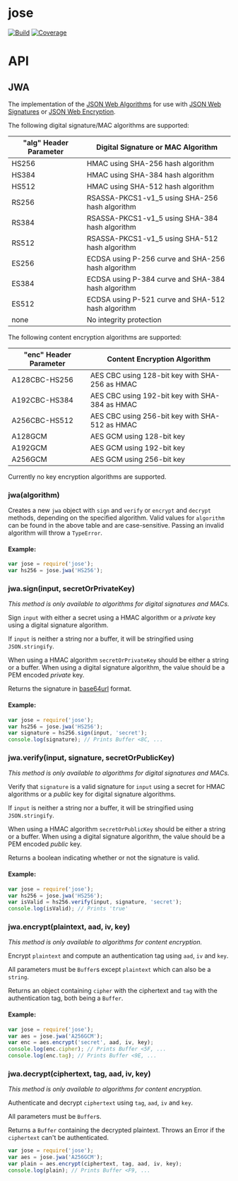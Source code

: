# jose

[![Build](https://travis-ci.org/autoit4you/node-jose.svg?branch=master)](https://travis-ci.org/autoit4you/node-jose)
[![Coverage](https://coveralls.io/repos/autoit4you/node-jose/badge.svg?branch=master&service=github)](https://coveralls.io/github/autoit4you/node-jose?branch=master)

# API
## JWA
The implementation of the 
[JSON Web Algorithms](https://tools.ietf.org/html/rfc7518) for use
with [JSON Web Signatures](https://tools.ietf.org/html/rfc7515) or 
[JSON Web Encryption](https://tools.ietf.org/html/rfc7516).

The following digital signature/MAC algorithms are supported:

"alg" Header Parameter | Digital Signature or MAC Algorithm
-----------------|-----------------------------------
HS256 | HMAC using SHA-256 hash algorithm
HS384 | HMAC using SHA-384 hash algorithm
HS512 | HMAC using SHA-512 hash algorithm
RS256 | RSASSA-PKCS1-v1_5 using SHA-256 hash algorithm
RS384 | RSASSA-PKCS1-v1_5 using SHA-384 hash algorithm
RS512 | RSASSA-PKCS1-v1_5 using SHA-512 hash algorithm
ES256 | ECDSA using P-256 curve and SHA-256 hash algorithm
ES384 | ECDSA using P-384 curve and SHA-384 hash algorithm
ES512 | ECDSA using P-521 curve and SHA-512 hash algorithm
none | No integrity protection

The following content encryption algorithms are supported:

"enc" Header Parameter | Content Encryption Algorithm
-----------------|-----------------------------------------
A128CBC-HS256 | AES CBC using 128-bit key with SHA-256 as HMAC
A192CBC-HS384 | AES CBC using 192-bit key with SHA-384 as HMAC
A256CBC-HS512 | AES CBC using 256-bit key with SHA-512 as HMAC
A128GCM | AES GCM using 128-bit key
A192GCM | AES GCM using 192-bit key
A256GCM | AES GCM using 256-bit key

Currently no key encryption algorithms are
supported.

### jwa(algorithm)
Creates a new `jwa` object with `sign` and `verify` or `encrypt` and `decrypt` methods, depending 
on the specified algorithm. Valid values for `algorithm` can be found 
in the above table and are case-sensitive. Passing an invalid algorithm 
will throw a `TypeError`.

#### Example:
```js
var jose = require('jose');
var hs256 = jose.jwa('HS256');
```

### jwa.sign(input, secretOrPrivateKey)
*This method is only available to algorithms for digital signatures and MACs.*

Sign `input` with either a secret using a HMAC algorithm or
a *private* key using a digital signature algorithm.

If `input` is neither a string nor a buffer, 
it will be stringified using `JSON.stringify`.

When using a HMAC algorithm `secretOrPrivateKey` should be either a
string or a buffer. When using a digital signature algorithm, the
value should be a PEM encoded *private* key.

Returns the signature in [base64url](https://en.wikipedia.org/wiki/Base64#URL_applications) format.

#### Example:
```js
var jose = require('jose');
var hs256 = jose.jwa('HS256');
var signature = hs256.sign(input, 'secret');
console.log(signature); // Prints Buffer <8C, ...
```

### jwa.verify(input, signature, secretOrPublicKey)
*This method is only available to algorithms for digital signatures and MACs.*

Verify that `signature` is a valid signature for `input` using 
a secret for HMAC algorithms or a *public* key for 
digital signature algorithms.

If `input` is neither a string nor a buffer,
it will be stringified using `JSON.stringify`.

When using a HMAC algorithm `secretOrPublicKey` should be either a
string or a buffer. When using a digital signature algorithm, the
value should be a PEM encoded *public* key.

Returns a boolean indicating whether or not the signature is valid.

#### Example:
```js
var jose = require('jose');
var hs256 = jose.jwa('HS256');
var isValid = hs256.verify(input, signature, 'secret');
console.log(isValid); // Prints 'true'
```

### jwa.encrypt(plaintext, aad, iv, key)
*This method is only available to algorithms for content encryption.*

Encrypt `plaintext` and compute an authentication tag using `aad`,
`iv` and `key`.

All parameters must be `Buffer`s except `plaintext` which can
also be a `string`.

Returns an object containing `cipher` with the ciphertext and `tag`
with the authentication tag, both being a `Buffer`.

#### Example:
```js
var jose = require('jose');
var aes = jose.jwa('A256GCM');
var enc = aes.encrypt('secret', aad, iv, key);
console.log(enc.cipher); // Prints Buffer <5F, ...
console.log(enc.tag); // Prints Buffer <9E, ...
```

### jwa.decrypt(ciphertext, tag, aad, iv, key)
*This method is only available to algorithms for content encryption.*

Authenticate and decrypt `ciphertext` using `tag`, `aad`, `iv` and `key`.

All parameters must be `Buffer`s.

Returns a `Buffer` containing the decrypted plaintext. Throws an
Error if the `ciphertext` can't be authenticated.

```js
var jose = require('jose');
var aes = jose.jwa('A256GCM');
var plain = aes.encrypt(ciphertext, tag, aad, iv, key);
console.log(plain); // Prints Buffer <F9, ...
```